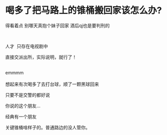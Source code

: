 # 喝多了把马路上的锥桶搬回家该怎么办?


得看着点 别哪天真抱个妹子回家 酒后qj也是要判刑的<br />
<br />
<img id="aimg_ASz11" onclick="zoom(this, this.src, 0, 0, 0)" class="zoom" src="https://imgurl.mxdreamx.com/2020/10/20/TOIMG3555c1020074632N.png" onmouseover="img_onmouseoverfunc(this)" onload="thumbImg(this)" border="0" alt="" />

<img id="aimg_Gfk4m" onclick="zoom(this, this.src, 0, 0, 0)" class="zoom" src="https://img.ovh/images/b6ad394f867c2cc53ed64f2b8d40cc31.jpg" onmouseover="img_onmouseoverfunc(this)" onload="thumbImg(this)" border="0" alt="" />

人才&nbsp;&nbsp;只存在电视剧中 

直接交派出所，实际说明，就行了！<br />
<br />
<img src="static/image/smiley/default/lol.gif" smilieid="12" border="0" alt="" /><img src="static/image/smiley/default/lol.gif" smilieid="12" border="0" alt="" /><img src="static/image/smiley/default/lol.gif" smilieid="12" border="0" alt="" />

emmmm<br />
<br />
想起来有次喝多了去打台球，顺了一颗黑球回来<img src="static/image/smiley/default/lol.gif" smilieid="12" border="0" alt="" /><img src="static/image/smiley/default/lol.gif" smilieid="12" border="0" alt="" /><img src="static/image/smiley/default/lol.gif" smilieid="12" border="0" alt="" /><img id="aimg_guKu1" onclick="zoom(this, this.src, 0, 0, 0)" class="zoom" src="https://cdn.jsdelivr.net/gh/hishis/forum-master/public/images/patch.gif" onmouseover="img_onmouseoverfunc(this)" onload="thumbImg(this)" border="0" alt="" />

只要不是交警的都好说

你说的这个朋友...<img src="static/image/smiley/default/lol.gif" smilieid="12" border="0" alt="" />

经典有一个朋友<img src="static/image/smiley/default/lol.gif" smilieid="12" border="0" alt="" /><img src="static/image/smiley/default/lol.gif" smilieid="12" border="0" alt="" />

关键锥桶啥样子的。普通路边的没人管你。
